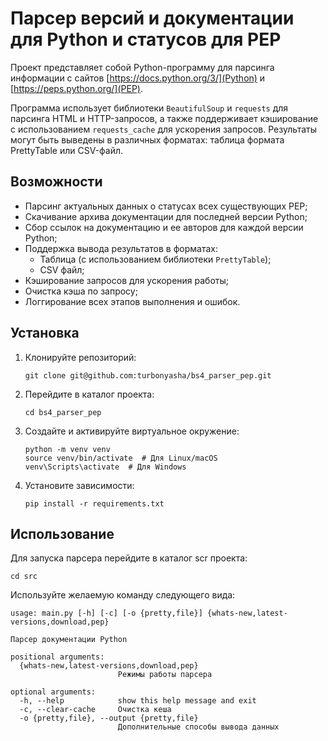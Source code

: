 # Парсер версий и документации для Python и статусов для PEP

Проект представляет собой Python-программу для парсинга информации с сайтов [https://docs.python.org/3/](Python) и [https://peps.python.org/](PEP).

Программа использует библиотеки `BeautifulSoup` и `requests` для парсинга HTML и HTTP-запросов, а также поддерживает кэширование с использованием `requests_cache` для ускорения запросов. Результаты могут быть выведены в различных форматах: таблица формата PrettyTable или CSV-файл.

## Возможности

- Парсинг актуальных данных о статусах всех существующих PEP;
- Скачивание архива документации для последней версии Python;
- Сбор ссылок на документацию и ее авторов для каждой версии Python;
- Поддержка вывода результатов в форматах:
  - Таблица (с использованием библиотеки `PrettyTable`);
  - CSV файл;
- Кэширование запросов для ускорения работы;
- Очистка кэша по запросу;
- Логгирование всех этапов выполнения и ошибок.

## Установка

1. Клонируйте репозиторий:
    ```
    git clone git@github.com:turbonyasha/bs4_parser_pep.git
    ```

2. Перейдите в каталог проекта:
    ```
    cd bs4_parser_pep
    ```

3. Создайте и активируйте виртуальное окружение:
    ```
    python -m venv venv
    source venv/bin/activate  # Для Linux/macOS
    venv\Scripts\activate  # Для Windows
    ```

4. Установите зависимости:
    ```
    pip install -r requirements.txt
    ```

## Использование

Для запуска парсера перейдите в каталог scr проекта:
```
cd src
```

Используйте желаемую команду следующего вида:

```
usage: main.py [-h] [-c] [-o {pretty,file}] {whats-new,latest-versions,download,pep}

Парсер документации Python

positional arguments:
  {whats-new,latest-versions,download,pep}
                        Режимы работы парсера

optional arguments:
  -h, --help            show this help message and exit
  -c, --clear-cache     Очистка кеша
  -o {pretty,file}, --output {pretty,file}
                        Дополнительные способы вывода данных
```
